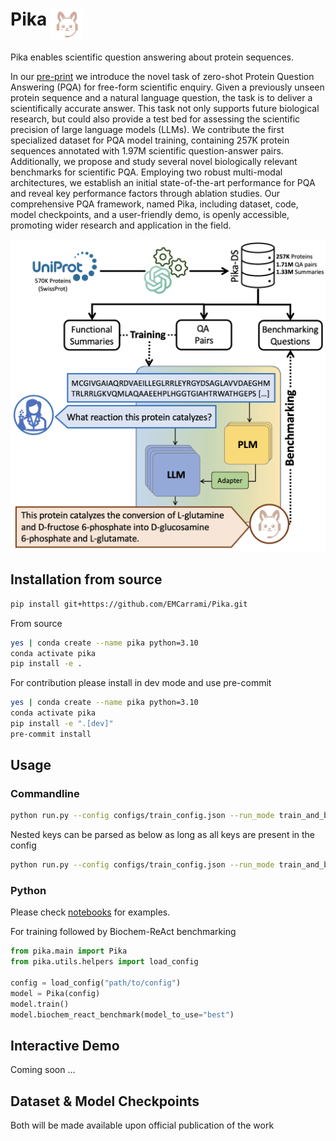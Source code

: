 <h1 id="pika">Pika <img src="assets/Pika_logo.png" alt="Pika Framework" height="50" align="top"></h1>

Pika enables scientific question answering about protein sequences.

In our [pre-print](https://arxiv.org/abs/2402.13653) we introduce the novel task of zero-shot Protein Question Answering (PQA) for free-form scientific enquiry. Given a previously unseen protein sequence and a natural language question, the task is to deliver a scientifically accurate answer. This task not only supports future biological research, but could also provide a test bed for assessing the scientific precision of large language models (LLMs). We contribute the first specialized dataset for PQA model training, containing 257K protein sequences annotated with 1.97M scientific question-answer pairs. Additionally, we propose and study several novel biologically relevant benchmarks for scientific PQA. Employing two robust multi-modal architectures, we establish an initial state-of-the-art performance for PQA and reveal key performance factors through ablation studies. Our comprehensive PQA framework, named Pika, including dataset, code, model checkpoints, and a user-friendly demo, is openly accessible, promoting wider research and application in the field.

<p align="left"><img src="assets/Pika.png" title="Pika Framework" height="500"></p>

## Installation from source

```bash
pip install git+https://github.com/EMCarrami/Pika.git
```

From source
```bash
yes | conda create --name pika python=3.10
conda activate pika
pip install -e .
```

For contribution please install in dev mode and use pre-commit
```bash
yes | conda create --name pika python=3.10
conda activate pika
pip install -e ".[dev]"
pre-commit install
```

## Usage

### Commandline

```bash
python run.py --config configs/train_config.json --run_mode train_and_benchmark
```

Nested keys can be parsed as below as long as all keys are present in the config
```bash
python run.py --config configs/train_config.json --run_mode train_and_benchmark --model.enable_gradient_checkpointing True
```

### Python

Please check [notebooks](https://github.com/EMCarrami/Pika/tree/main/notebooks) for examples.

For training followed by Biochem-ReAct benchmarking
```python
from pika.main import Pika
from pika.utils.helpers import load_config

config = load_config("path/to/config")
model = Pika(config)
model.train()
model.biochem_react_benchmark(model_to_use="best")
```

## Interactive Demo

Coming soon ...

## Dataset & Model Checkpoints

Both will be made available upon official publication of the work
